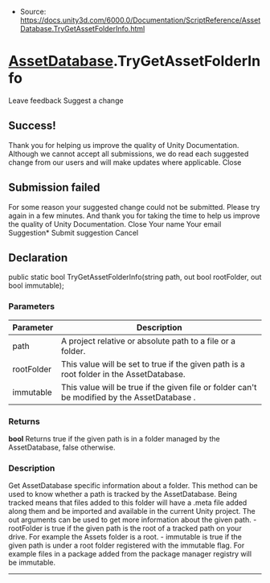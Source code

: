 * Source: https://docs.unity3d.com/6000.0/Documentation/ScriptReference/AssetDatabase.TryGetAssetFolderInfo.html

#  [AssetDatabase](https://docs.unity3d.com/6000.0/Documentation/ScriptReference/AssetDatabase.html).TryGetAssetFolderInfo
Leave feedback
Suggest a change
## Success!
Thank you for helping us improve the quality of Unity Documentation. Although we cannot accept all submissions, we do read each suggested change from our users and will make updates where applicable.
Close
## Submission failed
For some reason your suggested change could not be submitted. Please <a>try again</a> in a few minutes. And thank you for taking the time to help us improve the quality of Unity Documentation.
Close
Your name Your email Suggestion* Submit suggestion
Cancel
## Declaration
public static bool TryGetAssetFolderInfo(string path, out bool rootFolder, out bool immutable); 
### Parameters
Parameter | Description  
---|---  
path | A project relative or absolute path to a file or a folder.  
rootFolder | This value will be set to true if the given path is a root folder in the AssetDatabase.  
immutable | This value will be true if the given file or folder can't be modified by the AssetDatabase .  
### Returns
**bool** Returns true if the given path is in a folder managed by the AssetDatabase, false otherwise. 
### Description
Get AssetDatabase specific information about a folder.
This method can be used to know whether a path is tracked by the AssetDatabase. Being tracked means that files added to this folder will have a .meta file added along them and be imported and available in the current Unity project. The out arguments can be used to get more information about the given path. - rootFolder is true if the given path is the root of a tracked path on your drive. For example the Assets folder is a root. - immutable is true if the given path is under a root folder registered with the immutable flag. For example files in a package added from the package manager registry will be immutable.
* * *

